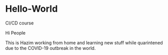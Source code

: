 # Hello-World
CI/CD course


Hi People

This is Hazim working from home and learning new stuff while quarintened due to the COVID-19 outbreak in the world.


